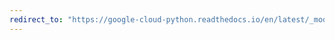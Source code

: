 ```yaml
---
redirect_to: "https://google-cloud-python.readthedocs.io/en/latest/_modules/google/cloud/bigquery/dbapi/connection.html"
---
```

